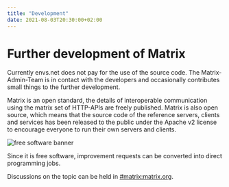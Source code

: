 ```yaml
---
title: "Development"
date: 2021-08-03T20:30:00+02:00
---
```


# Further development of Matrix

Currently envs.net does not pay for the use of the source code. The Matrix-Admin-Team is in contact with the developers and occasionally contributes small things to the further development. 

Matrix is an open standard, the details of interoperable communication using the matrix set of HTTP-APIs are freely published. Matrix is also open source, which means that the source code of the reference servers, clients and services has been released to the public under the Apache v2 license to encourage everyone to run their own servers and clients.

![free software banner](/images/free-software-likes-you-and-your-freedom.webp "free software banner")

Since it is free software, improvement requests can be converted into direct programming jobs.

Discussions on the topic can be held in [#matrix:matrix.org](https://matrix.to/#/#matrix:matrix.org).
